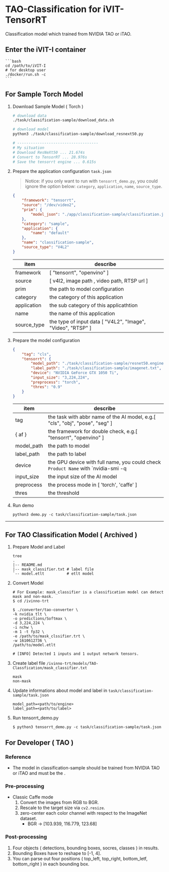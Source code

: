 # TAO-Classification for iVIT-TensorRT
Classification model which trained from NVIDIA TAO or iTAO.

## Enter the iVIT-I container
    ```bash
    cd /path/to/iVIT-I
    # for desktop user
    ./docker/run.sh -c
    ```

## For Sample Torch Model
1. Download Sample Model ( Torch )
    ```bash
    # download data
    ./task/classification-sample/download_data.sh

    # download model
    python3 ./task/classification-sample/download_resnext50.py

    # ------------------------------------
    # My situation
    # Download ResNeXt50 ... 21.674s
    # Convert to TensorRT ... 28.976s
    # Save the tensorrt engine ... 0.615s
    ```
2. Prepare the application configuration `task.json`
    
    > Notice: 
    > if you only want to run with `tensorrt_demo.py`, you could ignore the option below: `category`, `application`, `name`, `source_type`.

    ```json
    {
        "framework": "tensorrt",
        "source": "/dev/video2",
        "prim": {
            "model_json": "./app/classification-sample/classification.json"
        },
        "category": "sample",
        "application": {
            "name": "default"
        },
        "name": "classification-sample",
        "source_type": "V4L2"
    }
    ```
    |   item        |   describe   
    |   ---         |   ----        
    |   framework   |   [ "tensorrt", "openvino" ]
    |   source  |   [ v4l2, image path , video path, RTSP url ]
    |   prim        |   the path to model configuration
    |   category    |   the category of this application
    |   application |   the sub category of this applicathtion
    |   name    |   the name of this application
    |   source_type  |   the type of input data [ "V4L2", "Image", "Video", "RTSP" ]

3. Prepare the model configuration
    ```json
    {
        "tag": "cls",
        "tensorrt": {
            "model_path": "./task/classification-sample/resnet50.engine",
            "label_path": "./task/classification-sample/imagenet.txt",
            "device": "NVIDIA GeForce GTX 1050 Ti",
            "input_size": "3,224,224",
            "preprocess": "torch",
            "thres": "0.9"
        }
    }
    ```
    |   item        |   describe   
    |   ---         |   ----        
    |   tag         |   the task with abbr name of the AI model, e.g.[ "cls", "obj", "pose", "seg" ]
    |   { af }      |   the framework for double check, e.g.[ "tensorrt", "openvino" ]
    |   model_path  |   the path to model
    |   label_path  |   the path to label
    |   device      |   the GPU device with full name, you could check `Product Name` with `nvidia-smi -q | less`
    |   input_size  |   the input size of the AI model
    |   preprocess  |   the process mode in [ 'torch', 'caffe' ]
    |   thres       |   the threshold
4. Run demo
    ```
    python3 demo.py -c task/classification-sample/task.json
    ```

---

## For TAO Classification Model ( Archived )
1. Prepare Model and Label
    ```shell
    tree
    .
    |-- README.md
    |-- mask_classifier.txt # label file
    `-- model.etlt          # etlt model
    ```
2. Convert Model
    ```shell
    # For Example: mask_classifier is a classification model can detect mask and non-mask.
    $ cd /ivinno-trt

    $ ./converter/tao-converter \
    -k nvidia_tlt \
    -o predictions/Softmax \
    -d 3,224,224 \
    -i nchw \
    -m 1 -t fp32 \
    -e /path/to/mask_clssifier.trt \
    -w 1610612736 \
    /path/to/model.etlt

    # [INFO] Detected 1 inputs and 1 output network tensors.
    ```
3. Create label file `/ivinno-trt/models/TAO-Classfication/mask_classifier.txt`
    ```
    mask
    non-mask
    ```
4. Update informations about model and label in `task/classification-sample/task.json`
    ```
    model_path=<path/to/engine>
    label_path=<path/to/label>
    ```
5. Run tensorrt_demo.py
    ```
    $ python3 tensorrt_demo.py -c task/classification-sample/task.json
    ```

## For Developer ( TAO )

### Reference
* The model in classification-sample should be trained from NVIDIA TAO or iTAO and must be the .

### Pre-processing
* Classic Caffe mode
  1. Convert the images from RGB to BGR.
  2. Rescale to the target size via `cv2.resize`.
  3. zero-center each color channel with respect to the ImageNet dataset.
      * BGR -> [103.939, 116.779, 123.68]

### Post-processing
1. Four objects ( detections, bounding boxes, socres, classes ) in results.
2. Bounding Boxes have to reshape to [-1, 4].
3. You can parse out four positions ( top_left, top_right, bottom_letf, bottom_right ) in each bounding box.